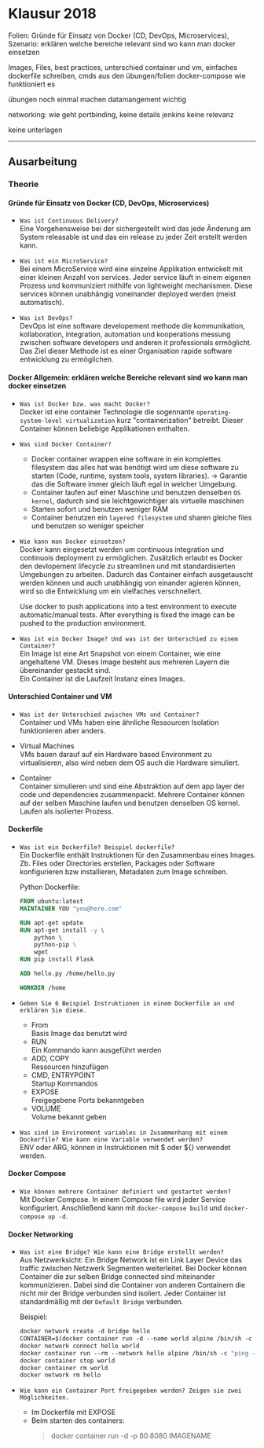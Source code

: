 # Klausur 2018

Folien:
Gründe für Einsatz von Docker (CD, DevOps, Microservices), Szenario: erklären welche bereiche relevant sind wo kann man docker einsetzen

Images, Files, best practices, unterschied container und vm,
einfaches dockerfile schreiben, cmds aus den übungen/folien
docker-compose wie funktioniert es

übungen noch einmal machen
datamangement wichtig


networking: wie geht portbinding, keine details
jenkins keine relevanz  

keine unterlagen

---

## Ausarbeitung

### Theorie

#### Gründe für Einsatz von Docker (CD, DevOps, Microservices)

- `Was ist Continuous Delivery?`  
Eine Vorgehensweise bei der sichergestellt wird das jede Änderung am System releasable ist und das ein release zu jeder Zeit erstellt werden kann.

- `Was ist ein MicroService?`  
Bei einem MicroService wird eine einzelne Applikation entwickelt mit einer kleinen Anzahl von services. Jeder service läuft in einem eigenen Prozess und kommuniziert mithilfe von lightweight mechanismen. Diese services können unabhängig voneinander deployed werden (meist automatisch).

- `Was ist DevOps?`  
DevOps ist eine software developement methode die kommunikation, kollaboration, integration, automation und kooperations messung zwischen software developers und anderen it professionals ermöglicht.
Das Ziel dieser Methode ist es einer Organisation rapide software entwicklung zu ermöglichen.

#### Docker Allgemein: erklären welche Bereiche relevant sind wo kann man docker einsetzen

- `Was ist Docker bzw. was macht Docker?`  
Docker ist eine container Technologie die sogennante `operating-system-level virtualization` kurz "containerization" betreibt. Dieser Container können beliebige Applikationen enthalten.

- `Was sind Docker Container?`
  - Docker container wrappen eine software in ein komplettes filesystem das alles hat was benötigt wird um diese software zu starten (Code, runtime, system tools, system libraries). -> Garantie das die Software immer gleich läuft egal in welcher Umgebung.
  - Container laufen auf einer Maschine und benutzen denselben `OS kernel`, dadurch sind sie leichtgewichtiger als virtuelle maschinen
  - Starten sofort und benutzen weniger RAM
  - Container benutzen ein `layered filesystem` und sharen gleiche files und benutzen so weniger speicher

- `Wie kann man Docker einsetzen?`  
Docker kann eingesetzt werden um continuous integration und continuois deployment zu ermöglichen. Zusätzlich erlaubt es Docker den devlopement lifecycle zu streamlinen und mit standardisierten Umgebungen zu arbeiten.
Dadurch das Container einfach ausgetauscht werden können und auch unabhängig von einander agieren können, wird so die Entwicklung um ein vielfaches verschnellert.

  Use docker to push applications into a test environment to execute automatic/manual tests. After everything is fixed the image can be pushed to the production environment.

- `Was ist ein Docker Image? Und was ist der Unterschied zu einem Container?`  
Ein Image ist eine Art Snapshot von einem Container, wie eine angehaltene VM. Dieses Image besteht aus mehreren Layern die übereinander gestackt sind.  
Ein Container ist die Laufzeit Instanz eines Images.

#### Unterschied Container und VM

- `Was ist der Unterschied zwischen VMs und Container?`  
Container und VMs haben eine ähnliche Ressourcen Isolation funktionieren aber anders.  

- Virtual Machines  
VMs bauen darauf auf ein Hardware based Environment zu virtualisieren, also wird neben dem OS auch die Hardware simuliert.

- Container  
Container simulieren und sind eine Abstraktion auf dem app layer der code und dependencies zusammenpackt. Mehrere Container können auf der selben Maschine laufen und benutzen denselben OS kernel. Laufen als isolierter Prozess.

#### Dockerfile

- `Was ist ein Dockerfile? Beispiel dockerfile?`  
Ein Dockerfile enthält Instruktionen für den Zusammenbau eines Images. Zb. Files oder Directories erstellen, Packages oder Software konfigurieren bzw installieren, Metadaten zum Image schreiben.  

    Python Dockerfile: 

    ```dockerfile
    FROM ubuntu:latest
    MAINTAINER YOU "you@here.com"

    RUN apt-get update
    RUN apt-get install -y \ 
        python \ 
        python-pip \
        wget
    RUN pip install Flask

    ADD hello.py /home/hello.py

    WORKDIR /home
    ```

- `Geben Sie 6 Beispiel Instruktionen in einem Dockerfile an und erklären Sie diese.`
  - From  
    Basis Image das benutzt wird
  - RUN  
    Ein Kommando kann ausgeführt werden
  - ADD, COPY  
    Ressourcen hinzufügen
  - CMD, ENTRYPOINT  
    Startup Kommandos
  - EXPOSE  
    Freigegebene Ports bekanntgeben
  - VOLUME  
    Volume bekannt geben

- `Was sind im Environment variables in Zusammenhang mit einem Dockerfile? Wie kann eine Variable verwendet werden?`  
ENV oder ARG, können in Instruktionen mit $ oder ${} verwendet werden.

#### Docker Compose

- `Wie können mehrere Container definiert und gestartet werden?`  
Mit Docker Compose. In einem Compose file wird jeder Service konfiguriert. Anschließend kann mit `docker-compose build` und `docker-compose up -d`.

#### Docker Networking

- `Was ist eine Bridge? Wie kann eine Bridge erstellt werden?`  
Aus Netzwerksicht: Ein Bridge Network ist ein Link Layer Device das traffic zwischen Netzwerk Segmenten weiterleitet.
Bei Docker können Container die zur selben Bridge connected sind miteinander kommunizieren. Dabei sind die Container von anderen Containern die nicht mir der Bridge verbunden sind isoliert.
Jeder Container ist standardmäßig mit der `Default Bridge` verbunden.

  Beispiel:
  ```dockerfile
  docker network create -d bridge hello
  CONTAINER=$(docker container run -d --name world alpine /bin/sh -c "while true;"
  docker network connect hello world
  docker container run --rm --network hello alpine /bin/sh -c "ping -c 1 world"
  docker container stop world
  docker container rm world
  docker network rm hello
  ```

- `Wie kann ein Container Port freigegeben werden? Zeigen sie zwei Möglichkeiten.`
  - Im Dockerfile mit EXPOSE
  - Beim starten des containers:
    >docker container run -d -p 80:8080 IMAGENAME
